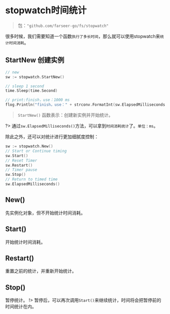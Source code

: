 # stopwatch时间统计
> 包：`"github.com/farseer-go/fs/stopwatch"`

很多时候，我们需要知道一个函数`执行了多长时间`，那么就可以使用stopwatch来`统计时间消耗`。

## StartNew 创建实例
```go
// new
sw := stopwatch.StartNew()

// sleep 1 second
time.Sleep(time.Second)

// print:finish，use：1000 ms
flog.Println("finish，use：" + strconv.FormatInt(sw.ElapsedMilliseconds(), 10) + " ms")
```
> `StartNew()` 函数表示：创建新实例并开始统计。

?> 通过`sw.ElapsedMilliseconds()`方法，可以拿到`时间消耗统计`了。`单位：ms`。

除此之外，还可以对统计进行更加细腻度控制：
```go
sw := stopwatch.New()
// Start or Continue timing
sw.Start()
// Reset Timer
sw.Restart()
// Timer pause
sw.Stop()
// Return to timed time
sw.ElapsedMilliseconds()
```

## New()
先实例化对象，但不开始统计时间消耗。
## Start()
开始统计时间消耗。
## Restart()
重置之前的统计，并重新开始统计。
## Stop()
暂停统计。
!> 暂停后，可以再次调用`Start()`来继续统计，时间将会把暂停前的时间统计在内。